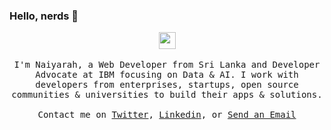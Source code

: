### Hello, nerds 👋

<p align="center">
  <img src="https://user-images.githubusercontent.com/5679180/79618120-0daffb80-80be-11ea-819e-d2b0fa904d07.gif" width="27px">
  <br><br>
  <samp>
I'm Naiyarah, a Web Developer from Sri Lanka and Developer Advocate at IBM focusing on Data & AI. I work with developers from enterprises, startups, open source communities & universities to build their apps & solutions.
     <br><br>Contact me on <a href="https://twitter.com/naisofly">Twitter</a>, <a href="https://www.linkedin.com/in/naiyarah/">Linkedin</a>, or <a href="mailto:naiyarah.h@gmail.com">Send an Email</a>
  </samp>
</p>

<!--
**naisofly/naisofly** is a ✨ _special_ ✨ repository because its `README.md` (this file) appears on your GitHub profile.

Here are some ideas to get you started:

- 🔭 I’m currently working on ...
- 🌱 I’m currently learning ...
- 👯 I’m looking to collaborate on ...
- 🤔 I’m looking for help with ...
- 💬 Ask me about ...
- 📫 How to reach me: ...
- 😄 Pronouns: ...
- ⚡ Fun fact: ...
-->
